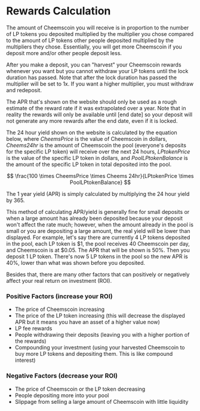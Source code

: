# Rewards Calculation

The amount of Cheemscoin you will receive is in proportion to the number of LP tokens you deposited multiplied by the multiplier you chose compared to the amount of LP tokens other people deposited multiplied by the multipliers they chose. Essentially, you will get more Cheemscoin if you deposit more and/or other people deposit less.

After you make a deposit, you can "harvest" your Cheemscoin rewards whenever you want but you cannot withdraw your LP tokens until the lock duration has passed. Note that after the lock duration has passed the multiplier will be set to 1x. If you want a higher multiplier, you must withdraw and redeposit.

The APR that's shown on the website should only be used as a rough estimate of the reward rate if it was extrapolated over a year. Note that in reality the rewards will only be available until \[end date] so your deposit will not generate any more rewards after the end date, even if it is locked.

The 24 hour yield shown on the website is calculated by the equation below, where _CheemsPrice_ is the value of Cheemscoin in dollars, _Cheems24hr_ is the amount of Cheemscoin the pool (everyone's deposits for the specific LP token) will receive over the next 24 hours, _LPtokenPrice_ is the value of the specific LP token in dollars, and _PoolLPtokenBalance_ is the amount of the specific LP token in total deposited into the pool.

$$
\frac{100 \times CheemsPrice \times Cheems 24hr}{LPtokenPrice \times PoolLPtokenBalance}
$$

The 1 year yield (APR) is simply calculated by multiplying the 24 hour yield by 365.

This method of calculating APR/yield is generally fine for small deposits or when a large amount has already been deposited because your deposit won't affect the rate much; however, when the amount already in the pool is small or you are depositing a large amount, the real yield will be lower than displayed. For example, let's say there are currently 4 LP tokens deposited in the pool, each LP token is $1, the pool receives 40 Cheemscoin per day, and Cheemscoin is at $0.05. The APR that will be shown is 50%. Then you deposit 1 LP token. There's now 5 LP tokens in the pool so the new APR is 40%, lower than what was shown before you deposited.

Besides that, there are many other factors that can positively or negatively affect your real return on investment (ROI).

### Positive Factors (increase your ROI)

* The price of Cheemscoin increasing
* The price of the LP token increasing (this will decrease the displayed APR but it means you have an asset of a higher value now)
* LP fee rewards
* People withdrawing their deposits (leaving you with a higher portion of the rewards)
* Compounding your investment (using your harvested Cheemscoin to buy more LP tokens and depositing them. This is like compound interest)

### Negative Factors (decrease your ROI)

* The price of Cheemscoin or the LP token decreasing
* People depositing more into your pool
* Slippage from selling a large amount of Cheemscoin with little liquidity
